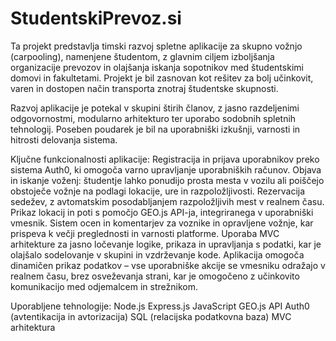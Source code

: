 # StudentskiPrevoz.si
Ta projekt predstavlja timski razvoj spletne aplikacije za skupno vožnjo (carpooling), namenjene študentom, z glavnim ciljem izboljšanja organizacije prevozov in olajšanja iskanja sopotnikov med študentskimi domovi in fakultetami. Projekt je bil zasnovan kot rešitev za bolj učinkovit, varen in dostopen način transporta znotraj študentske skupnosti.

Razvoj aplikacije je potekal v skupini štirih članov, z jasno razdeljenimi odgovornostmi, modularno arhitekturo ter uporabo sodobnih spletnih tehnologij. Poseben poudarek je bil na uporabniški izkušnji, varnosti in hitrosti delovanja sistema.

Ključne funkcionalnosti aplikacije:
Registracija in prijava uporabnikov preko sistema Auth0, ki omogoča varno upravljanje uporabniških računov.
Objava in iskanje voženj: študentje lahko ponudijo prosta mesta v vozilu ali poiščejo obstoječe vožnje na podlagi lokacije, ure in razpoložljivosti.
Rezervacija sedežev, z avtomatskim posodabljanjem razpoložljivih mest v realnem času.
Prikaz lokacij in poti s pomočjo GEO.js API-ja, integriranega v uporabniški vmesnik.
Sistem ocen in komentarjev za voznike in opravljene vožnje, kar prispeva k večji preglednosti in varnosti platforme.
Uporaba MVC arhitekture za jasno ločevanje logike, prikaza in upravljanja s podatki, kar je olajšalo sodelovanje v skupini in vzdrževanje kode.
Aplikacija omogoča dinamičen prikaz podatkov – vse uporabniške akcije se vmesniku odražajo v realnem času, brez osveževanja strani, kar je omogočeno z učinkovito komunikacijo med odjemalcem in strežnikom.

Uporabljene tehnologije:
Node.js
Express.js
JavaScript
GEO.js API
Auth0 (avtentikacija in avtorizacija)
SQL (relacijska podatkovna baza)
MVC arhitektura
